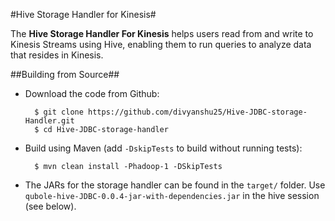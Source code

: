 #Hive Storage Handler for Kinesis#

The **Hive Storage Handler For Kinesis** helps users read from and write to Kinesis Streams using Hive, enabling them to run queries to analyze data that resides in Kinesis.

##Building from Source##
* Download the code from Github:
  ```
    $ git clone https://github.com/divyanshu25/Hive-JDBC-storage-Handler.git
    $ cd Hive-JDBC-storage-handler
  ```

* Build using Maven (add ```-DskipTests``` to build without running tests):

  ```
    $ mvn clean install -Phadoop-1 -DSkipTests
  ```

* The JARs for the storage handler can be found in the ```target/``` folder. Use ```qubole-hive-JDBC-0.0.4-jar-with-dependencies.jar``` in the hive session (see below).